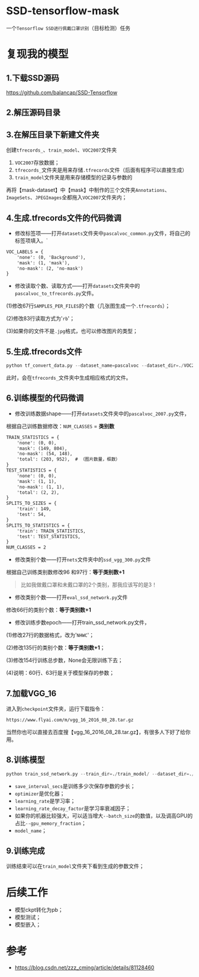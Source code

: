 # SSD-tensorflow-mask

一个`Tensorflow SSD进行佩戴口罩识别`（目标检测）任务

# 复现我的模型

## 1.下载SSD源码

https://github.com/balancap/SSD-Tensorflow

## 2.解压源码目录

## 3.在解压目录下新建文件夹

创建`tfrecords_`、`train_model`、`VOC2007`文件夹

1. `VOC2007`存放数据；
2. `tfrecords_`文件夹是用来存储`.tfrecords`文件（后面有程序可以直接生成）
3. `train_model`文件夹是用来存储模型的记录与参数的

再将【mask-dataset】中【mask】中制作的三个文件夹`Annotations`、`ImageSets`、`JPEGImages`全都拖入`VOC2007`文件夹内；

## 4.生成.tfrecords文件的代码微调

- 修改标签项——打开`datasets`文件夹中`pascalvoc_common.py`文件，将自己的标签项填入。`

```html
VOC_LABELS = {
    'none': (0, 'Background'),
    'mask': (1, 'mask'),
    'no-mask': (2, 'no-mask')
}
```

- 修改读取个数、读取方式——打开`datasets`文件夹中的`pascalvoc_to_tfrecords.py`文件。

(1)修改67行`SAMPLES_PER_FILES`的个数（几张图生成一个`.tfrecords`）；

(2)修改83行读取方式为'`rb`'；

(3)如果你的文件不是`.jpg`格式，也可以修改图片的类型；

## 5.生成.tfrecords文件

```python
python tf_convert_data.py --dataset_name=pascalvoc --dataset_dir=./VOC2007/ --output_name=voc_2007_train --output_dir=./tfrecords_
```

此时，会在`tfrecords_`文件夹中生成相应格式的文件。

## 6.训练模型的代码微调

- 修改训练数据shape——打开`datasets`文件夹中的`pascalvoc_2007.py`文件，

根据自己训练数据修改：`NUM_CLASSES` = **类别数**

```html
TRAIN_STATISTICS = {
    'none': (0, 0),
    'mask': (149, 804),
    'no-mask': (54, 148),
    'total': (203, 952),  # （图片数量，框数）
}
TEST_STATISTICS = {
    'none': (0, 0),
    'mask': (1, 1),
    'no-mask': (1, 1),
    'total': (2, 2),
}
SPLITS_TO_SIZES = {
    'train': 149,
    'test': 54,
}
SPLITS_TO_STATISTICS = {
    'train': TRAIN_STATISTICS,
    'test': TEST_STATISTICS,
}
NUM_CLASSES = 2
```

- 修改类别个数——打开`nets`文件夹中的`ssd_vgg_300.py`文件

根据自己训练类别数修改96 和97行：**等于类别数+1**

> 比如我做戴口罩和未戴口罩的2个类别，那我应该写的是3！

- 修改类别个数——打开`eval_ssd_network.py`文件

修改66行的类别个数：**等于类别数+1**

- 修改训练步数epoch——打开train_ssd_network.py文件，

(1)修改27行的数据格式，改为'`NHWC`'；

(2)修改135行的类别个数：**等于类别数+1**；

(3)修改154行训练总步数，None会无限训练下去；

(4)说明：60行、63行是关于模型保存的参数；

## 7.加载VGG_16

进入到`checkpoint`文件夹，运行下载指令：
```html
https://www.flyai.com/m/vgg_16_2016_08_28.tar.gz
```

当然你也可以直接去百度搜【vgg_16_2016_08_28.tar.gz】，有很多人下好了给你用。

## 8.训练模型

```python
python train_ssd_network.py --train_dir=./train_model/ --dataset_dir=./tfrecords_/ --dataset_name=pascalvoc_2007 --dataset_split_name=train --model_name=ssd_300_vgg --checkpoint_path=./checkpoints/vgg_16.ckpt --checkpoint_model_scope=vgg_16 --checkpoint_exclude_scopes=ssd_300_vgg/conv6,ssd_300_vgg/conv7,ssd_300_vgg/block8,ssd_300_vgg/block9,ssd_300_vgg/block10,ssd_300_vgg/block11,ssd_300_vgg/block4_box,ssd_300_vgg/block7_box,ssd_300_vgg/block8_box,ssd_300_vgg/block9_box,ssd_300_vgg/block10_box,ssd_300_vgg/block11_box --trainable_scopes=ssd_300_vgg/conv6,ssd_300_vgg/conv7,ssd_300_vgg/block8,ssd_300_vgg/block9,ssd_300_vgg/block10,ssd_300_vgg/block11,ssd_300_vgg/block4_box,ssd_300_vgg/block7_box,ssd_300_vgg/block8_box,ssd_300_vgg/block9_box,ssd_300_vgg/block10_box,ssd_300_vgg/block11_box --save_summaries_secs=60 --save_interval_secs=50 --weight_decay=0.0005 --optimizer=adam --learning_rate=0.001 --learning_rate_decay_factor=0.94 --batch_size=256 --gpu_memory_fraction=0.95
```

- `save_interval_secs`是训练多少次保存参数的步长；
- `optimizer`是优化器；
- `learning_rate`是学习率；
- `learning_rate_decay_factor`是学习率衰减因子；
- 如果你的机器比较强大，可以适当增大`--batch_size`的数值，以及调高GPU的占比`--gpu_memory_fraction`；
- `model_name`；

## 9.训练完成

训练结束可以在`train_model`文件夹下看到生成的参数文件；

# 后续工作

- 模型ckpt转化为pb；
- 模型测试；
- 模型嵌入；

# 参考

- https://blog.csdn.net/zzz_cming/article/details/81128460



